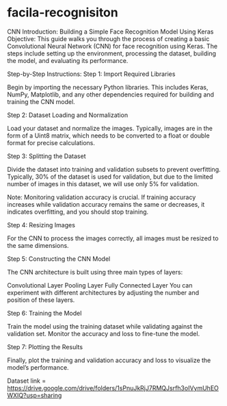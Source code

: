 # facila-recognisiton

CNN Introduction: Building a Simple Face Recognition Model Using Keras
Objective:
This guide walks you through the process of creating a basic Convolutional Neural Network (CNN) for face recognition using Keras. The steps include setting up the environment, processing the dataset, building the model, and evaluating its performance.

Step-by-Step Instructions:
Step 1: Import Required Libraries

Begin by importing the necessary Python libraries. This includes Keras, NumPy, Matplotlib, and any other dependencies required for building and training the CNN model.

Step 2: Dataset Loading and Normalization

Load your dataset and normalize the images. Typically, images are in the form of a Uint8 matrix, which needs to be converted to a float or double format for precise calculations.

Step 3: Splitting the Dataset

Divide the dataset into training and validation subsets to prevent overfitting. Typically, 30% of the dataset is used for validation, but due to the limited number of images in this dataset, we will use only 5% for validation.

Note: Monitoring validation accuracy is crucial. If training accuracy increases while validation accuracy remains the same or decreases, it indicates overfitting, and you should stop training.

Step 4: Resizing Images

For the CNN to process the images correctly, all images must be resized to the same dimensions.

Step 5: Constructing the CNN Model

The CNN architecture is built using three main types of layers:

Convolutional Layer
Pooling Layer
Fully Connected Layer
You can experiment with different architectures by adjusting the number and position of these layers.

Step 6: Training the Model

Train the model using the training dataset while validating against the validation set. Monitor the accuracy and loss to fine-tune the model.

Step 7: Plotting the Results

Finally, plot the training and validation accuracy and loss to visualize the model’s performance.

Dataset link = https://drive.google.com/drive/folders/1sPnuJkRjJ7RMQJsrfh3oIVymUhEOWXIQ?usp=sharing
